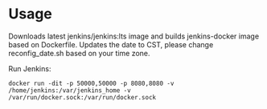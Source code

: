 # Usage

Downloads latest jenkins/jenkins:lts image and builds jenkins-docker image based on Dockerfile.
Updates the date to CST, please change reconfig_date.sh based on your time zone.

Run Jenkins:
```
docker run -dit -p 50000,50000 -p 8080,8080 -v /home/jenkins:/var/jenkins_home -v /var/run/docker.sock:/var/run/docker.sock
```
